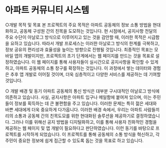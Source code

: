 # 아파트 커뮤니티 시스템
○개발 목적 및 목표
 본 프로젝트의 주요 목적은 아파트 공동체의 정보 소통 방법을 현대화하고, 공동체 구성원 간의 친목을 도모하는 것입니다. 현 시점에서, 공지사항 전달의 주요 수단이 아날로그 방식으로 이루어지고 있는 것을 감안할 때, 이러한 목적은 시급함을 요하고 있습니다. 따라서 개발 프로세스는 이러한 아날로그 방식의 한계를 극복하고, 정보 공유의 편리성과 효율성을 높이는 방향으로 진행될 것입니다.
 최종적인 목표는 모바일 앱의 개발이지만, 프로젝트의 초기 단계에서는 웹 페이지를 만드는 것을 목표로 설정하였습니다. 이 웹 페이지를 통해 사용자들이 실시간으로 공지사항을 확인할 수 있게 하고, 아파트 공동체의 소통 창구를 확장하는 것입니다. 이 과정에서 쌓는 데이터와 경험은 추후 앱 개발로 이어질 것이며, 더욱 심층적이고 다양한 서비스를 제공하는 데 기여할 것입니다.


○ 개발 배경 및 동기
 아파트 공동체의 통신 방식은 대부분 구시대적인 아날로그 방식에 의존하고 있습니다. 사실, 공지사항은 아파트 입구나 메일함에 붙여져 있으며, 이는 주민들이 정보를 획득하는 데 큰 불편함을 주고 있습니다. 이러한 문제는 특히 젊은 세대와 바쁜 세대에게 더욱 중요하게 다가옵니다.
 이러한 배경 속에서, 우리는 아파트 사람들끼리의 소통과 공동체 간의 친목도모를 위한 현대화된 솔루션을 제공하기로 결정하였습니다. 그러나 이를 위해선 공지 방법을 디지털화하고, 이를 통해 사용자 친화적인 경험을 제공하는 웹 페이지 및 앱 개발이 필요하다고 판단하였습니다. 이런 동기를 바탕으로 프로젝트를 시작하게 되었습니다. 이 프로젝트를 통해 공동체의 소통 방식을 혁신하고, 각 주민이 중요한 정보에 쉽게 접근할 수 있도록 돕는 것을 목표로 하고 있습니다.
